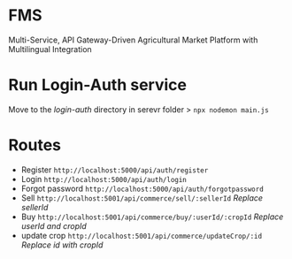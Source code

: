 # FMS
Multi-Service, API Gateway-Driven Agricultural Market Platform with Multilingual Integration


# Run Login-Auth service
Move to the *login-auth* directory in serevr folder > `npx nodemon main.js`

# Routes
- Register `http://localhost:5000/api/auth/register`
- Login `http://localhost:5000/api/auth/login`
- Forgot password `http://localhost:5000/api/auth/forgotpassword`
- Sell `http://localhost:5001/api/commerce/sell/:sellerId` *Replace sellerId*
- Buy `http://localhost:5001/api/commerce/buy/:userId/:cropId` *Replace userId and cropId*
- update crop `http://localhost:5001/api/commerce/updateCrop/:id` *Replace id with cropId*